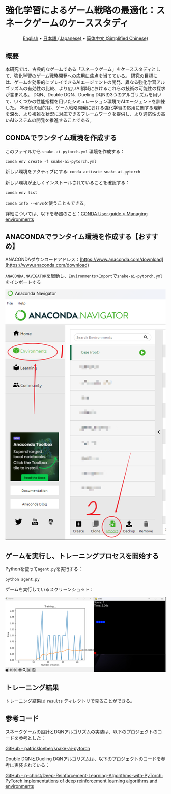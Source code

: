 # 強化学習によるゲーム戦略の最適化：スネークゲームのケーススタディ

<p align="center">
  <a href="README.md">English</a> •
  <a href="README.ja_JP.md">日本語 (Japanese)</a> •
  <a href="README.zh_CN.md">简体中文 (Simplified Chinese)</a> 
</p>

## 概要

本研究では、古典的なゲームである「スネークゲーム」をケーススタディとして、強化学習のゲーム戦略開発への応用に焦点を当てている。 研究の目標には、ゲームを効果的にプレイできるAIエージェントの開発、異なる強化学習アルゴリズムの有効性の比較、より広いAI領域におけるこれらの技術の可能性の探求が含まれる。 DQN、Double DQN、Dueling DQNの3つのアルゴリズムを用いて、いくつかの性能指標を用いたシミュレーション環境でAIエージェントを訓練した。 本研究の目的は、ゲーム戦略開発における強化学習の応用に関する理解を深め、より複雑な状況に対応できるフレームワークを提供し、より適応性の高いAIシステムの開発を推進することである。

## CONDAでランタイム環境を作成する

このファイルから `snake-ai-pytorch.yml` 環境を作成する：

```shell
conda env create -f snake-ai-pytorch.yml
```

新しい環境をアクティブにする: `conda activate snake-ai-pytorch`

新しい環境が正しくインストールされていることを確認する：

```shell
conda env list
```

`conda info --envs`を使うこともできる。

詳細については、以下を参照のこと：[CONDA User guide  > Managing environments](https://conda.io/projects/conda/en/latest/user-guide/tasks/manage-environments.html)

## ANACONDAでランタイム環境を作成する【おすすめ】

ANACONDAダウンロードアドレス：[https://www.anaconda.com/download](https://www.anaconda.com/download)

`ANACONDA.NAVIGATOR`を起動し、`Environments`>`Import`で`snake-ai-pytorch.yml`をインポートする

![](assets_README.zh_CN/2024-06-25-11-41-49-image.png)

## ゲームを実行し、トレーニングプロセスを開始する

Pythonを使って`agent.py`を実行する：

```shell
python agent.py
```

ゲームを実行しているスクリーンショット：

![](assets_README.zh_CN/2024-06-25-11-48-31-image.png)

## トレーニング結果

トレーニング結果は `results` ディレクトリで見ることができる。

## 参考コード

スネークゲームの設計とDQNアルゴリズムの実装は、以下のプロジェクトのコードを参考とした：

[GitHub - patrickloeber/snake-ai-pytorch](https://github.com/patrickloeber/snake-ai-pytorch)

Double DQNとDueling DQNアルゴリズムは、以下のプロジェクトのコードを参考に実装されている：

[GitHub - p-christ/Deep-Reinforcement-Learning-Algorithms-with-PyTorch: PyTorch implementations of deep reinforcement learning algorithms and environments](https://github.com/p-christ/Deep-Reinforcement-Learning-Algorithms-with-PyTorch)
